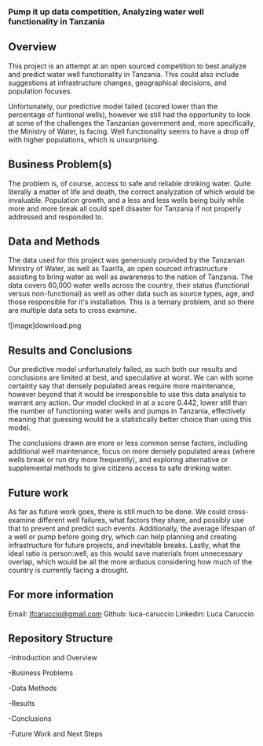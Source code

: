 
### Pump it up data competition, Analyzing water well functionality in Tanzania


## Overview

This project is an attempt at an open sourced competition to best analyze and predict water well functionality in Tanzania. This could also include suggestions at infrastructure changes, geographical decisions, and population focuses.

Unfortunately, our predictive model failed (scored lower than the percentage of funtional wells), however we still had the opportunity to look at some of the challenges the Tanzanian government and, more specifically, the Ministry of Water, is facing. Well functionality seems to have a drop off with higher populations, which is unsurprising.

## Business Problem(s)

The problem is, of course, access to safe and reliable drinking water. Quite literally a matter of life and death, the correct analyzation of which would be invaluable. Population growth, and a less and less wells being buily while more and more break all could spell disaster for Tanzania if not properly addressed and responded to.

## Data and Methods

The data used for this project was generously provided by the Tanzanian Ministry of Water, as well as Taarifa, an open sourced infrastructure assisting to bring water as well as awareness to the nation of Tanzania. The data covers 60,000 water wells across the country, their status (functional versus non-functional) as well as other data such as source types, age, and those responsible for it's installation. This is a ternary problem, and so there are multiple data sets to cross examine.

![image]download.png


## Results and Conclusions

Our predictive model unfortunately failed, as such both our results and conclusions are limited at best, and speculative at worst. We can with some certainty say that densely populated areas require more maintenance, however beyond that it would be irresponsible to use this data analysis to warrant any action. Our model clocked in at a score 0.442, lower still than the number of functioning water wells and pumps in Tanzania, effectively meaning that guessing would be a statistically better choice than using this model. 

The conclusions drawn are more or less common sense factors, including additional well maintenance, focus on more densely populated areas (where wells break or run dry more frequently), and exploring alternative or supplemental methods to give citizens access to safe drinking water. 


## Future work

As far as future work goes, there is still much to be done. We could cross-examine different well failures, what factors they share, and possibly use that to prevent and predict such events. Additionally, the average lifespan of a well or pump before going dry, which can help planning and creating infrastructure for future projects, and inevitable breaks. Lastly, what the ideal ratio is person:well, as this would save materials from unnecessary overlap, which would be all the more arduous considering how much of the country is currently facing a drought.



## For more information

Email: lfcaruccio@gmail.com
Github: luca-caruccio
Linkedin: Luca Caruccio

## Repository Structure

-Introduction and Overview

-Business Problems

-Data Methods

-Results

-Conclusions

-Future Work and Next Steps

